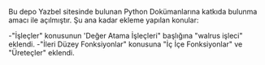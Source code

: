 Bu depo Yazbel sitesinde bulunan Python Dokümanlarına katkıda bulunma amacı ile açılmıştır.
Şu ana kadar ekleme yapılan konular:

  -"İşleçler" konusunun 'Değer Atama İşleçleri" başlığına "walrus işleci" eklendi.
  -"İleri Düzey Fonksiyonlar" konusuna "İç İçe Fonksiyonlar" ve "Üreteçler" eklendi.
